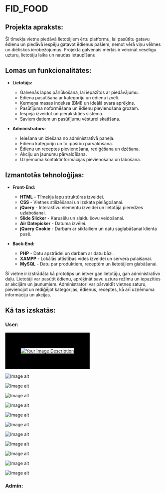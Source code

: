 # FID_FOOD

## Projekta apraksts:
Šī tīmekļa vietne piedāvā lietotājiem ērtu platformu, lai pasūtītu gatavu ēdienu un piedāvā iespēju gatavot ēdienus pašiem, ņemot vērā viņu vēlmes un diētiskos ierobežojumus. Projekta galvenais mērķis ir veicināt veselīgu uzturu, lietotāju laika un naudas ietaupīšanu.

## Lomas un funkcionalitātes:

+ **Lietotājs:**
  + Galvenās lapas pārlūkošana, lai iepazītos ar piedāvājumu.
  + Ēdiena pasūtīšana ar kategoriju un ēdienu izvēli.
  + Ķermeņa masas indeksa (BMI) un ideālā svara aprēķins.
  + Pasūtījuma noformēšana un ēdienu pievienošana grozam.
  + Iespēja izveidot un pierakstīties sistēmā.
  + Saviem datiem un pasūtījumu vēsturei skatīšana.
    
+ **Administrators:**
  + Ieiešana un iziešana no administratīvā paneļa.
  + Ēdienu kategoriju un to īpašību pārvaldīšana.
  + Ēdienu un receptes pievienošana, rediģēšana un dzēšana.
  + Akciju un jaunumu pārvaldīšana.
  + Uzņēmuma kontaktinformācijas pievienošana un labošana.

## Izmantotās tehnoloģijas:

+ **Front-End:**
  + **HTML** - Tīmekļa lapu struktūras izveidei.
  + **CSS** - Vietnes stilizēšanai un izskata pielāgošanai.
  + **jQuery** - Interaktīvu elementu izveidei un lietotāja pieredzes uzlabošanai.
  + **Slide Slicker** - Karusēlu un slaidu šovu veidošanai.
  + **Air Datepicker** - Datuma izvēlei.
  + **jQuery Cookie** - Darbam ar sīkfailiem un datu saglabāšanai klienta pusē.

+ **Back-End:**
  + **PHP** - Datu apstrādei un darbam ar datu bāzi.
  + **XAMPP** - Lokālās attīstības vides izveidei un servera palaišanai.
  + **MySQL** - Datu par produktiem, receptēm un lietotājiem glabāšanai.

Šī vietne ir izstrādāta kā prototips un ietver gan lietotāju, gan administratīvo daļu. Lietotāji var pasūtīt ēdienu, aprēķināt savu uztura režīmu un iepazīties ar akcijām un jaunumiem. Administratori var pārvaldīt vietnes saturu, pievienojot un rediģējot kategorijas, ēdienus, receptes, kā arī uzņēmuma informāciju un akcijas.

## Kā tas izskatās:

### User:

<img src="https://github.com/ArtursBubovics/FID_FOOD/blob/main/Project_img/user/Lapas_sakums_1.PNG" alt="Your Image Description" style="border: 50px solid black;">


![Image alt](https://github.com/ArtursBubovics/FID_FOOD/blob/main/Project_img/user/Lapas_sakums_2.PNG)

![Image alt](https://github.com/ArtursBubovics/FID_FOOD/blob/main/Project_img/user/Lapas_sakums_3.PNG)

![Image alt](https://github.com/ArtursBubovics/FID_FOOD/blob/main/Project_img/user/Izvelne_1.PNG)

![Image alt](https://github.com/ArtursBubovics/FID_FOOD/blob/main/Project_img/user/Izvelne_2.PNG)

![Image alt](https://github.com/ArtursBubovics/FID_FOOD/blob/main/Project_img/user/Izvelne_3.PNG)

![Image alt](https://github.com/ArtursBubovics/FID_FOOD/blob/main/Project_img/user/Akcijas.PNG)

![Image alt](https://github.com/ArtursBubovics/FID_FOOD/blob/main/Project_img/user/Kontaktinformācija.PNG)

![Image alt](https://github.com/ArtursBubovics/FID_FOOD/blob/main/Project_img/user/Kalkulators.PNG)

![Image alt](https://github.com/ArtursBubovics/FID_FOOD/blob/main/Project_img/user/Grozs.PNG)

![Image alt](https://github.com/ArtursBubovics/FID_FOOD/blob/main/Project_img/user/Pieslegties_reģistrēties.PNG)

![Image alt](https://github.com/ArtursBubovics/FID_FOOD/blob/main/Project_img/user/Lietotāja_informācija.PNG)

### Admin:

